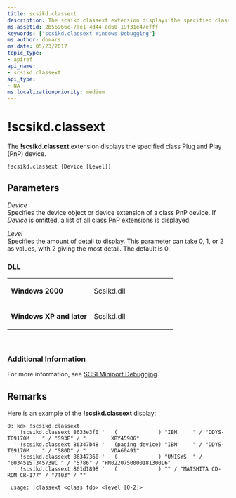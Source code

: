 ```yaml
---
title: scsikd.classext
description: The scsikd.classext extension displays the specified class Plug and Play (PnP) device.
ms.assetid: 2b56966c-7ae1-4d44-ad60-19f31e47efff
keywords: ["scsikd.classext Windows Debugging"]
ms.author: domars
ms.date: 05/23/2017
topic_type:
- apiref
api_name:
- scsikd.classext
api_type:
- NA
ms.localizationpriority: medium
---
```


# !scsikd.classext


The **!scsikd.classext** extension displays the specified class Plug and Play (PnP) device.

```
!scsikd.classext [Device [Level]] 
```

## <span id="Parameters"></span><span id="parameters"></span><span id="PARAMETERS"></span>Parameters


<span id="_______Device______"></span><span id="_______device______"></span><span id="_______DEVICE______"></span> *Device*   
Specifies the device object or device extension of a class PnP device. If *Device* is omitted, a list of all class PnP extensions is displayed.

<span id="_______Level______"></span><span id="_______level______"></span><span id="_______LEVEL______"></span> *Level*   
Specifies the amount of detail to display. This parameter can take 0, 1, or 2 as values, with 2 giving the most detail. The default is 0.

### <span id="DLL"></span><span id="dll"></span>DLL

<table>
<colgroup>
<col width="50%" />
<col width="50%" />
</colgroup>
<tbody>
<tr class="odd">
<td align="left"><p><strong>Windows 2000</strong></p></td>
<td align="left"><p>Scsikd.dll</p></td>
</tr>
<tr class="even">
<td align="left"><p><strong>Windows XP and later</strong></p></td>
<td align="left"><p>Scsikd.dll</p></td>
</tr>
</tbody>
</table>

 

### <span id="Additional_Information"></span><span id="additional_information"></span><span id="ADDITIONAL_INFORMATION"></span>Additional Information

For more information, see [SCSI Miniport Debugging](scsi-miniport-debugging.md).

Remarks
-------

Here is an example of the **!scsikd.classext** display:

```
0: kd> !scsikd.classext
  ' !scsikd.classext 8633e3f0 '   (             ) "IBM     " / "DDYS-T09170M    " / "S93E" / "        XBY45906"
  ' !scsikd.classext 86347b48 '   (paging device) "IBM     " / "DDYS-T09170M    " / "S80D" / "        VDA60491"
  ' !scsikd.classext 86347360 '   (             ) "UNISYS  " / "003451ST34573WC " / "5786" / "HN0220750000181300L6"
  ' !scsikd.classext 861d1898 '   (             ) "" / "MATSHITA CD-ROM CR-177" / "7T03" / ""

 usage: !classext <class fdo> <level [0-2]> 
```

 

 





